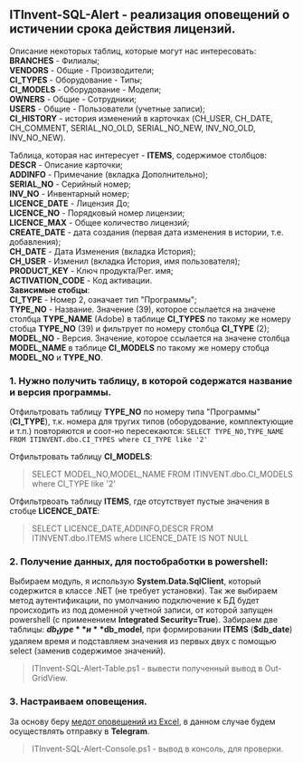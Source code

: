 ## ITInvent-SQL-Alert - реализация оповещений о истичении срока действия лицензий.

Описание некоторых таблиц, которые могут нас интересовать: \
**BRANCHES** - Филиалы; \
**VENDORS** - Общие - Производители; \
**CI_TYPES** - Оборудование - Типы; \
**CI_MODELS** - Оборудование - Модели; \
**OWNERS** - Общие - Сотрудники; \
**USERS** - Общие - Пользователи (учетные записи); \
**CI_HISTORY** - история изменений в карточках (CH_USER, CH_DATE, CH_COMMENT, SERIAL_NO_OLD, SERIAL_NO_NEW, INV_NO_OLD, INV_NO_NEW).

Таблица, которая нас интересует - **ITEMS**, содержимое столбцов: \
**DESCR** - Описание карточки; \
**ADDINFO** - Примечание (вкладка Дополнительно); \
**SERIAL_NO** - Серийный номер; \
**INV_NO** - Инвентарный номер; \
**LICENCE_DATE** - Лицензия До; \
**LICENCE_NO** - Порядковый номер лицензии; \
**LICENCE_MAX** - Общее количество лицензий; \
**CREATE_DATE** - дата создания (первая дата изменения в истории, т.е. добавления); \
**CH_DATE** - Дата Изменения (вкладка История); \
**CH_USER** - Изменил (вкладка История, имя пользователя); \
**PRODUCT_KEY** - Ключ продукта/Рег. имя; \
**ACTIVATION_CODE** - Код активации. \
**Зависимые стобцы**: \
**CI_TYPE** - Номер 2, означает тип "Программы"; \
**TYPE_NO** - Название. Значение (39), которое ссылается на значене столбца **TYPE_NAME** (Adobe) в таблице **CI_TYPES** по такому же номеру стобца **TYPE_NO** (39) и фильтрует по номеру столбца **CI_TYPE** (2); \
**MODEL_NO** - Версия. Значение, которое ссылается на значене столбца **MODEL_NAME** в таблице **CI_MODELS** по такому же номеру стобца **MODEL_NO** и **TYPE_NO**.

### 1. Нужно получить таблицу, в которой содержатся название и версия программы.
Отфильтровать таблицу **TYPE_NO** по номеру типа "Программы" (**CI_TYPE**), т.к. номера для тругих типов (оборудование, комплектующие и т.п.) повторяются и соот-но пересекаются:
`SELECT TYPE_NO,TYPE_NAME FROM ITINVENT.dbo.CI_TYPES where CI_TYPE like '2'`

Отфильтровать таблицу **CI_MODELS**:
> SELECT MODEL_NO,MODEL_NAME FROM ITINVENT.dbo.CI_MODELS where CI_TYPE like '2'

Отфильтрвоать таблицу **ITEMS**, где отсутствует пустые значения в стобце **LICENCE_DATE**:
> SELECT LICENCE_DATE,ADDINFO,DESCR FROM ITINVENT.dbo.ITEMS where LICENCE_DATE IS NOT NULL

### 2. Получение данных, для постобработки в powershell:
Выбираем модуль, я использую **System.Data.SqlClient**, который содержится в классе .NET (не требует установки). Так же выбираем метод аутентификации, по умолчанию подключение к БД будет происходить из под доменной учетной записи, от которой запущен powershell (с применением **Integrated Security=True**). Забираем две таблицы: **$db_type** и **$db_model**, при формировании **ITEMS** (**$db_date**) удаляем время и подставляем значения из первых двух с помощью select (заменив содержимое значений).
> ITInvent-SQL-Alert-Table.ps1 - вывести полученный вывод в Out-GridView.

### 3. Настраиваем оповещения.

За основу беру [медот оповещений из Excel](https://github.com/Lifailon/Excel-Date-Report), в данном случае будем осуществлять отправку в **Telegram**.
> ITInvent-SQL-Alert-Console.ps1 - вывод в консоль, для проверки.
